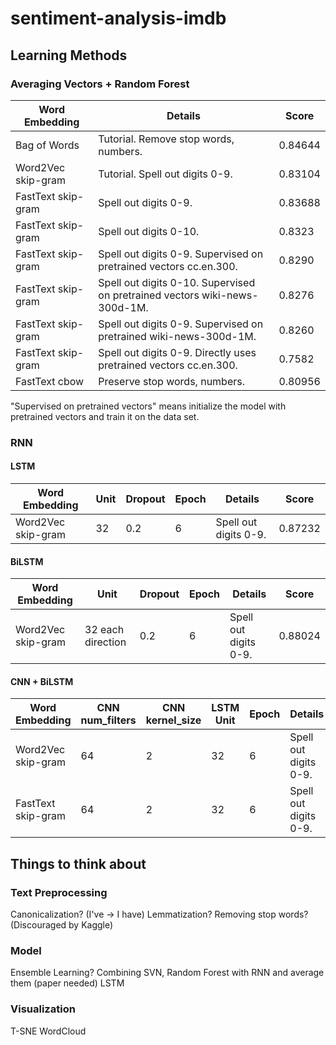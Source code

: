 # sentiment-analysis-imdb

## Learning Methods
### Averaging Vectors + Random Forest
Word Embedding | Details | Score
--- | --- | ---
Bag of Words | Tutorial. Remove stop words, numbers. | 0.84644
Word2Vec skip-gram | Tutorial. Spell out digits 0-9. | 0.83104
FastText skip-gram | Spell out digits 0-9. | 0.83688
FastText skip-gram | Spell out digits 0-10. | 0.8323
FastText skip-gram | Spell out digits 0-9. Supervised on pretrained vectors cc.en.300. | 0.8290
FastText skip-gram | Spell out digits 0-10. Supervised on pretrained vectors wiki-news-300d-1M. | 0.8276
FastText skip-gram | Spell out digits 0-9. Supervised on pretrained wiki-news-300d-1M.| 0.8260
FastText skip-gram | Spell out digits 0-9. Directly uses pretrained vectors cc.en.300. | 0.7582
FastText cbow | Preserve stop words, numbers. | 0.80956

"Supervised on pretrained vectors" means initialize the model with pretrained vectors and train it on the data set.

### RNN

#### LSTM
Word Embedding | Unit | Dropout | Epoch | Details | Score
--- | --- | --- | --- | --- | ---
Word2Vec skip-gram | 32 | 0.2 | 6 |  Spell out digits 0-9. | 0.87232

#### BiLSTM
Word Embedding | Unit | Dropout | Epoch | Details | Score
--- | --- | --- | --- | --- | ---
Word2Vec skip-gram | 32 each direction | 0.2 | 6 |  Spell out digits 0-9. | 0.88024


#### CNN + BiLSTM
Word Embedding | CNN num_filters | CNN kernel_size | LSTM Unit | Epoch | Details | Score
--- | --- | --- | --- | --- | --- | ---
Word2Vec skip-gram | 64 | 2 | 32 | 6 | Spell out digits 0-9. | 0.89948
FastText skip-gram | 64 | 2 | 32 | 6 | Spell out digits 0-9. | 0.90132


## Things to think about
### Text Preprocessing
Canonicalization? (I've -> I have)
Lemmatization?
Removing stop words? (Discouraged by Kaggle)

### Model
Ensemble Learning? Combining SVN, Random Forest with RNN and average them (paper needed)
LSTM

### Visualization
T-SNE
WordCloud
